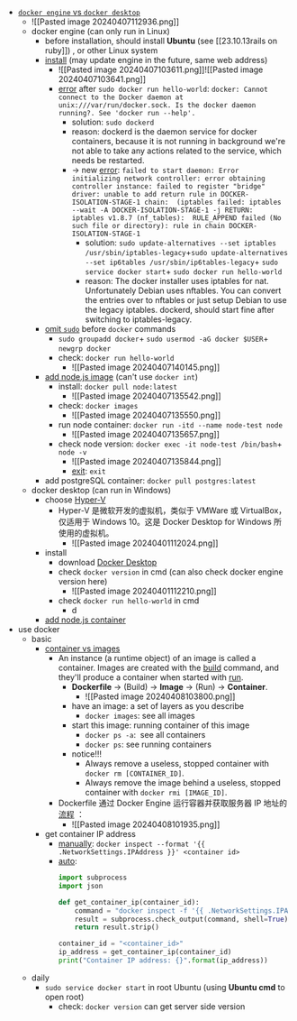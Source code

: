- [`docker engine` vs `docker desktop`](https://blog.csdn.net/wangjun5159/article/details/127276708) 
	- ![[Pasted image 20240407112936.png]]
	- docker engine (can only run in Linux)
		- before installation, should install **Ubuntu** (see [[23.10.13rails on ruby]]) , or other Linux system
		- [install](https://docs.docker.com/engine/install/ubuntu/#install-using-the-repository) (may update engine in the future, same web address)
			- ![[Pasted image 20240407103611.png]]![[Pasted image 20240407103641.png]]
			- [error](https://stackoverflow.com/questions/44678725/cannot-connect-to-the-docker-daemon-at-unix-var-run-docker-sock-is-the-docker) after `sudo docker run hello-world`: `docker: Cannot connect to the Docker daemon at unix:///var/run/docker.sock. Is the docker daemon running?. See 'docker run --help'.`
				- solution: `sudo dockerd` 
				- reason: dockerd is the daemon service for docker containers, because it is not running in background we're not able to take any actions related to the service, which needs be restarted.
				- → new [error](https://forums.docker.com/t/failing-to-start-dockerd-failed-to-create-nat-chain-docker/78269/2): `failed to start daemon: Error initializing network controller: error obtaining controller instance: failed to register "bridge" driver: unable to add return rule in DOCKER-ISOLATION-STAGE-1 chain:  (iptables failed: iptables --wait -A DOCKER-ISOLATION-STAGE-1 -j RETURN: iptables v1.8.7 (nf_tables):  RULE_APPEND failed (No such file or directory): rule in chain DOCKER-ISOLATION-STAGE-1`
					- solution: `sudo update-alternatives --set iptables /usr/sbin/iptables-legacy`+`sudo update-alternatives --set ip6tables /usr/sbin/ip6tables-legacy`+ `sudo service docker start`+ `sudo docker run hello-world`
					- reason: The docker installer uses iptables for nat. Unfortunately Debian uses nftables. You can convert the entries over to nftables or just setup Debian to use the legacy iptables. dockerd, should start fine after switching to iptables-legacy.
		- [omit `sudo`](https://stackoverflow.com/questions/48957195/how-to-fix-docker-got-permission-denied-issue) before `docker` commands
			- `sudo groupadd docker`+ `sudo usermod -aG docker $USER`+ `newgrp docker`
			- check: `docker run hello-world`
				- ![[Pasted image 20240407140145.png]]
		- [add node.js image](https://www.runoob.com/docker/docker-install-node.html) (can't use `docker int`)
			- install: `docker pull node:latest`
				- ![[Pasted image 20240407135542.png]]
			- check: `docker images`
				- ![[Pasted image 20240407135550.png]]
			- run node container: `docker run -itd --name node-test node`
				- ![[Pasted image 20240407135657.png]]
			- check node version: `docker exec -it node-test /bin/bash`+ `node -v`
				- ![[Pasted image 20240407135844.png]]
				- [exit](https://www.runoob.com/docker/docker-container-usage.html): `exit`
		- add postgreSQL container: `docker pull postgres:latest`
	- docker desktop (can run in Windows)
		- choose [Hyper-V](https://www.runoob.com/docker/windows-docker-install.html) 
			- Hyper-V 是微软开发的虚拟机，类似于 VMWare 或 VirtualBox，仅适用于 Windows 10。这是 Docker Desktop for Windows 所使用的虚拟机。
				- ![[Pasted image 20240401112024.png]]
		- install
			- download [Docker Desktop](https://www.docker.com/get-started/) 
			- check `docker version` in cmd (can also check docker engine version here)
				- ![[Pasted image 20240401112210.png]]
			- check `docker run hello-world` in cmd
				- d
		- [add node.js container](https://docs.docker.com/language/nodejs/containerize/) 
- use docker
	- basic
		- [container vs images](https://stackoverflow.com/questions/23735149/what-is-the-difference-between-a-docker-image-and-a-container) 
			- An instance (a runtime object) of an image is called a container. Images are created with the [build](https://docs.docker.com/engine/reference/commandline/build/) command, and they'll produce a container when started with [run](https://docs.docker.com/engine/reference/commandline/run/). 
				- **Dockerfile** → (Build) → **Image** → (Run) → **Container**.
					- ![[Pasted image 20240408103800.png]]
				- have an image: a set of layers as you describe
					- `docker images`: see all images 
				- start this image: running container of this image
					- `docker ps -a`:  see all containers
					- `docker ps`: see running containers
				- notice!!!
					- Always remove a useless, stopped container with `docker rm [CONTAINER_ID]`.
					- Always remove the image behind a useless, stopped container with `docker rmi [IMAGE_ID]`.
			- Dockerfile 通过 Docker Engine 运行容器并获取服务器 IP 地址的[流程](https://blog.51cto.com/u_16175524/8916421) ：
				- ![[Pasted image 20240408101935.png]]
		- get container IP address
			- [manually](https://cloud.tencent.com/developer/article/1949067): `docker inspect --format '{{ .NetworkSettings.IPAddress }}' <container id>`
			- [auto](https://blog.51cto.com/u_16213399/7474095): 
				```python
				import subprocess
				import json
				
				def get_container_ip(container_id):
					command = "docker inspect -f '{{ .NetworkSettings.IPAddress }}' {}".format(container_id)
					result = subprocess.check_output(command, shell=True).decode("utf-8")
					return result.strip()
				
				container_id = "<container_id>"
				ip_address = get_container_ip(container_id)
				print("Container IP address: {}".format(ip_address))
				```
	- daily
		- `sudo service docker start` in root Ubuntu (using **Ubuntu cmd** to open root)
			- check: `docker version` can get server side version




